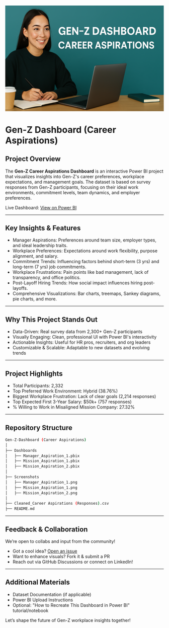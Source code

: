 ![Dashboard Thumbnail](https://github.com/nileshsharma-dp/Dashboards/blob/main/Gen-Z%20Dashboard/Gen-Z%20Image_New.png)

# Gen-Z Dashboard (Career Aspirations)

## Project Overview  
The **Gen-Z Career Aspirations Dashboard** is an interactive Power BI project that visualizes insights into Gen-Z's career preferences, workplace expectations, and management goals. The dataset is based on survey responses from Gen-Z participants, focusing on their ideal work environments, commitment levels, team dynamics, and employer preferences.

Live Dashboard: [View on Power BI](https://app.powerbi.com/reportEmbed?reportId=ff0faa15-381c-4564-ab97-d79317a1170a&autoAuth=true&ctid=24474f92-a838-4e8c-8c75-c12918e3b160)

---

## Key Insights & Features
- Manager Aspirations: Preferences around team size, employer types, and ideal leadership traits.  
- Workplace Preferences: Expectations around work flexibility, purpose alignment, and salary.  
- Commitment Trends: Influencing factors behind short-term (3 yrs) and long-term (7 yrs) job commitments.  
- Workplace Frustrations: Pain points like bad management, lack of transparency, and office politics.  
- Post-Layoff Hiring Trends: How social impact influences hiring post-layoffs.  
- Comprehensive Visualizations: Bar charts, treemaps, Sankey diagrams, pie charts, and more.

---

## Why This Project Stands Out
- Data-Driven: Real survey data from 2,300+ Gen-Z participants  
- Visually Engaging: Clean, professional UI with Power BI's interactivity  
- Actionable Insights: Useful for HR pros, recruiters, and org leaders  
- Customizable & Scalable: Adaptable to new datasets and evolving trends  

---

## Project Highlights
- Total Participants: 2,332  
- Top Preferred Work Environment: Hybrid (38.76%)  
- Biggest Workplace Frustration: Lack of clear goals (2,214 responses)  
- Top Expected First 3-Year Salary: $50k+ (757 responses)  
- % Willing to Work in Misaligned Mission Company: 27.32%  

---

## Repository Structure

```bash
Gen-Z-Dashboard (Career Aspirations)  
│  
├── Dashboards  
│   ├── Manager_Aspiration_1.pbix  
│   ├── Mission_Aspiration_1.pbix  
│   ├── Mission_Aspiration_2.pbix  
│  
├── Screenshots  
│   ├── Manager_Aspiration_1.png  
│   ├── Mission_Aspiration_1.png  
│   ├── Mission_Aspiration_2.png  
│  
├── Cleaned_Career Aspirations (Responses).csv  
├── README.md  
```

---

## Feedback & Collaboration

We’re open to collabs and input from the community!  
- Got a cool idea? [Open an issue](../../issues)  
- Want to enhance visuals? Fork it & submit a PR  
- Reach out via GitHub Discussions or connect on LinkedIn!

---

## Additional Materials
- Dataset Documentation (if applicable)  
- Power BI Upload Instructions  
- Optional: "How to Recreate This Dashboard in Power BI" tutorial/notebook  

Let’s shape the future of Gen-Z workplace insights together!
